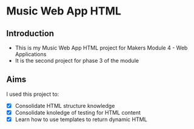 # Music Web App HTML

## Introduction

- This is my Music Web App HTML project for Makers Module 4 - Web Applications
- It is the second project for phase 3 of the module

## Aims

I used this project to:
- [x] Consolidate HTML structure knowledge
- [x] Consolidate knoledge of testing for HTML content
- [x] Learn how to use templates to return dynamic HTML
